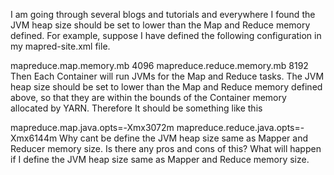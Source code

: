 
I am going through several blogs and tutorials and everywhere I found the JVM heap size should be set to lower than the Map and Reduce memory defined. For example, suppose I have defined the following configuration in my mapred-site.xml file.

<name>mapreduce.map.memory.mb</name>
<value>4096</value>
<name>mapreduce.reduce.memory.mb</name>
<value>8192</value>
Then Each Container will run JVMs for the Map and Reduce tasks. The JVM heap size should be set to lower than the Map and Reduce memory defined above, so that they are within the bounds of the Container memory allocated by YARN. Therefore It should be something like this

mapreduce.map.java.opts=-Xmx3072m
mapreduce.reduce.java.opts=-Xmx6144m
Why cant be define the JVM heap size same as Mapper and Reducer memory size. Is there any pros and cons of this? What will happen if I define the JVM heap size same as Mapper and Reduce memory size.
